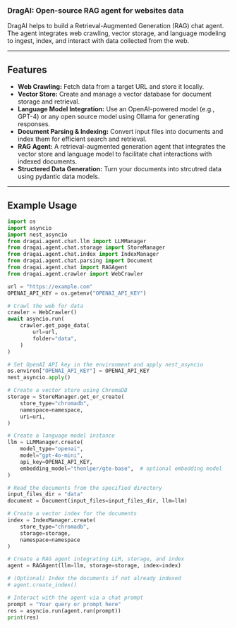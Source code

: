 ### DragAI: Open-source RAG agent for websites data


DragAI helps to build a Retrieval-Augmented Generation (RAG) chat agent. The agent integrates web crawling, vector storage, and language modeling to ingest, index, and interact with data collected from the web.

---

## Features

- **Web Crawling:** Fetch data from a target URL and store it locally.
- **Vector Store:** Create and manage a vector database for document storage and retrieval.
- **Language Model Integration:** Use an OpenAI-powered model (e.g., GPT-4) or any open source model using Ollama for generating responses.
- **Document Parsing & Indexing:** Convert input files into documents and index them for efficient search and retrieval.
- **RAG Agent:** A retrieval-augmented generation agent that integrates the vector store and language model to facilitate chat interactions with indexed documents.
- **Structered Data Generation:** Turn your documents into strcutred data using pydantic data models.

---

## Example Usage
```python
import os
import asyncio
import nest_asyncio
from dragai.agent.chat.llm import LLMManager
from dragai.agent.chat.storage import StoreManager
from dragai.agent.chat.index import IndexManager
from dragai.agent.chat.parsing import Document
from dragai.agent.chat import RAGAgent
from dragai.agent.crawler import WebCrawler

url = "https://example.com"
OPENAI_API_KEY = os.getenv("OPENAI_API_KEY")

# Crawl the web for data
crawler = WebCrawler()
await asyncio.run(
    crawler.get_page_data(
        url=url,
        folder="data",
    )
)

# Set OpenAI API key in the environment and apply nest_asyncio
os.environ["OPENAI_API_KEY"] = OPENAI_API_KEY
nest_asyncio.apply()

# Create a vector store using ChromaDB
storage = StoreManager.get_or_create(
    store_type="chromadb",
    namespace=namespace,
    uri=uri,
)

# Create a language model instance
llm = LLMManager.create(
    model_type="openai",
    model="gpt-4o-mini",
    api_key=OPENAI_API_KEY,
    embedding_model="thenlper/gte-base",  # optional embedding model
)

# Read the documents from the specified directory 
input_files_dir = "data"  
document = Document(input_files=input_files_dir, llm=llm)

# Create a vector index for the documents
index = IndexManager.create(
    store_type="chromadb",
    storage=storage,
    namespace=namespace
)

# Create a RAG agent integrating LLM, storage, and index
agent = RAGAgent(llm=llm, storage=storage, index=index)

# (Optional) Index the documents if not already indexed
# agent.create_index()

# Interact with the agent via a chat prompt
prompt = "Your query or prompt here"
res = asyncio.run(agent.run(prompt))
print(res)

```
